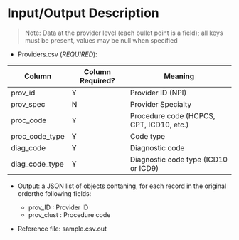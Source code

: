 # Input/Output Description

> Note: Data at the provider level (each bullet point is a field); all keys must be present, values may be null when specified
- Providers.csv (_REQUIRED_):

|        Column       | Column Required?  |               Meaning                    |
|---------------------|-------------------|------------------------------------------|
| prov_id             |         Y         | Provider ID (NPI)                        |
| prov_spec           |         N         | Provider Specialty                       |
| proc_code           |         Y         | Procedure code (HCPCS, CPT, ICD10, etc.) |
| proc_code_type      |         Y         | Code type                                |
| diag_code           |         Y         | Diagnostic code                          |
| diag_code_type      |         Y         | Diagnostic code type (ICD10 or ICD9)     |--------------------------------------------------------------------------------------
	
- Output: a JSON list of objects contaning, for each record in the original orderthe following fields:
	- prov_ID        : Provider ID                      
	- prov_clust      : Procedure code                                                                 
	 
 - Reference file: sample.csv.out	
	
